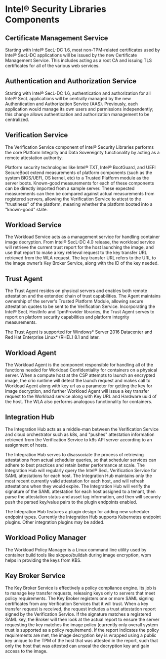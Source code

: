 # Intel® Security Libraries Components


## Certificate Management Service

Starting with Intel® SecL-DC 1.6, most non-TPM-related certificates used by Intel® SecL-DC applications will be issued by the new Certificate Management Service. This includes acting as a root CA and issuing TLS certificates for all of the various web services.

## Authentication and Authorization Service

Starting with Intel® SecL-DC 1.6, authentication and authorization for all Intel® SecL applications will be centrally managed by the new Authentication and Authorization Service (AAS). Previously, each application would manage its own users and permissions independently; this change allows authentication and authorization management to be centralized.

## Verification Service

The Verification Service component of Intel® Security Libraries performs the core Platform Integrity and Data Sovereignty functionality by acting as a remote attestation authority.

Platform security technologies like Intel® TXT, Intel® BootGuard, and UEFI SecureBoot extend measurements of platform components (such as the system BIOS/UEFI, OS kernel, etc) to a Trusted Platform module as the server boots. Known-good measurements for each of these components can be directly imported from a sample server. These expected measurements can then be compared against actual measurements from registered servers, allowing the Verification Service to attest to the "trustiness" of the platform, meaning whether the platform booted into a "known-good" state.

## Workload Service

The Workload Service acts as a management service for handling container image decryption. From Intel® SecL-DC 4.0 release, the workload service will retrieve the current trust report for the host launching the image, and use that report to make a key retrieval request to the key transfer URL retrieved from the WLA request. The key transfer URL refers to the URL to the image owner’s Key Broker Service, along with the ID of the key needed.

## Trust Agent

The Trust Agent resides on physical servers and enables both remote attestation and the extended chain of trust capabilities. The Agent maintains ownership of the server's Trusted Platform Module, allowing secure attestation quotes to be sent to the Verification Service. Incorporating the Intel® SecL HostInfo and TpmProvider libraries, the Trust Agent serves to report on platform security capabilities and platform integrity measurements.

The Trust Agent is supported for Windows* Server 2016 Datacenter and Red Hat Enterprise Linux* (RHEL) 8.1 and later.

## Workload Agent

The Workload Agent is the component responsible for handling all of the functions needed for Workload Confidentiality for containers on a physical server. When a compute host at the CSP attempts to launch an encrypted image, the crio runtime will detect the launch request and makes call to Workload Agent along with key url as a parameter for getting the key for image decryption, and further Workload Agent will issue a key transfer request to the Workload service along with Key URL and Hardware uuid of the host. The WLA also performs analogous functionality for containers.

## Integration Hub

The Integration Hub acts as a middle-man between the Verification Service and cloud orchestrator such as k8s, and "pushes" attestation information retrieved from the Verification Service to k8s API server according to an assignment of hosts.

The Integration Hub serves to disassociate the process of retrieving attestations from actual scheduler queries, so that scheduler services can adhere to best practices and retain better performance at scale. The Integration Hub will regularly query the Intel® SecL Verification Service for SAML attestations for each host. The Integration Hub maintains only the most recent currently valid attestation for each host, and will refresh attestations when they would expire. The Integration Hub will verify the signature of the SAML attestation for each host assigned to a tenant, then parse the attestation status and asset tag information, and then will securely push the parsed key/value pairs to the plugin endpoints enabled.

The Integration Hub features a plugin design for adding new scheduler endpoint types. Currently the Integration Hub supports Kubernetes endpoint plugins. Other integration plugins may be added.

## Workload Policy Manager

The Workload Policy Manager is a Linux command line utility used by container build tools like skopeo/buildah during image encryption, wpm helps in providing the keys from KBS.

## Key Broker Service

The Key Broker Service is effectively a policy compliance engine. Its job is to manage key transfer requests, releasing keys only to servers that meet policy requirements. The Key Broker registers one or more SAML signing certificates from any Verification Services that it will trust. When a key transfer request is received, the request includes a trust attestation report signed by the Verification Service. If the signature matches a registered SAML key, the Broker will then look at the actual report to ensure the server requesting the key matches the image policy (currently only overall system trust is supported as a policy requirement). If the report indicates the policy requirements are met, the image decryption key is wrapped using a public key unique to the TPM of the host that was attested in the report, such that only the host that was attested can unseal the decryption key and gain access to the image.

